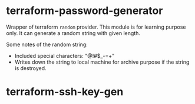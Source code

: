 # terraform-password-generator

Wrapper of terraform `random` provider. This module is for learning purpose only. It can generate
a random string with given length.

Some notes of the random string:

- Included special characters: "@!#$\_-=+"
- Writes down the string to local machine for archive purpose if the string is destroyed.
# terraform-ssh-key-gen

